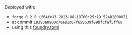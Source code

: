 Deployed with:
- `forge 0.2.0 (f64fe13 2023-08-18T00:25:19.524820000Z)`
- at commit `19393a0960c70a81c67f658639f89bfcfaf5ff68`
- using this [foundry.toml](https://raw.githubusercontent.com/llamaxyz/llama/5f5f3ad24cf183c40c88b541f7f1e7a50054d13e/foundry.toml?token=GHSAT0AAAAAAB54U6DLNIWFPKQIBN7BI66AZHA5A7A)